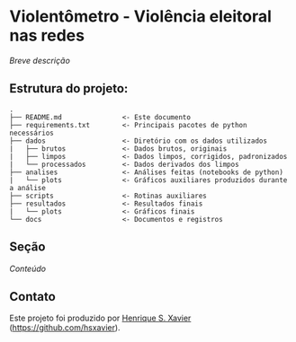 # Violentômetro - Violência eleitoral nas redes

_Breve descrição_

## Estrutura do projeto:

    .
    ├── README.md               <- Este documento
    ├── requirements.txt        <- Principais pacotes de python necessários
    ├── dados                   <- Diretório com os dados utilizados
    |   ├── brutos              <- Dados brutos, originais
    |   ├── limpos              <- Dados limpos, corrigidos, padronizados
    |   └── processados         <- Dados derivados dos limpos
    ├── analises                <- Análises feitas (notebooks de python)
    |   └── plots               <- Gráficos auxiliares produzidos durante a análise
    ├── scripts                 <- Rotinas auxiliares
    ├── resultados              <- Resultados finais
    |   └── plots               <- Gráficos finais
    └── docs                    <- Documentos e registros
    

## Seção

_Conteúdo_

## Contato

Este projeto foi produzido por [Henrique S. Xavier](http://henriquexavier.net) (<https://github.com/hsxavier>).